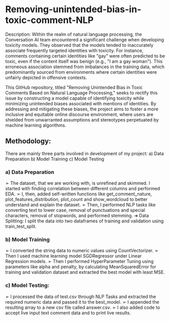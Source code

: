 # Removing-unintended-bias-in-toxic-comment-NLP
Description:
Within the realm of natural language processing, the Conversation AI team encountered a significant challenge when developing toxicity models. They observed that the models tended to inaccurately associate frequently targeted identities with toxicity. For instance, comments containing certain identities like "gay" were often predicted to be toxic, even if the content itself was benign (e.g., "I am a gay woman"). This erroneous association stemmed from imbalances in the training data, which predominantly sourced from environments where certain identities were unfairly depicted in offensive contexts.

This GitHub repository, titled "Removing Unintended Bias in Toxic Comments Based on Natural Language Processing," seeks to rectify this issue by constructing a model capable of identifying toxicity while minimizing unintended biases associated with mentions of identities. By addressing and mitigating these biases, the project aims to foster a more inclusive and equitable online discourse environment, where users are shielded from unwarranted assumptions and stereotypes perpetuated by machine learning algorithms.

## Methodology:
There are mainly three parts involved in development of my project:
a) Data Preparation
b) Model Training
c) Model Testing

### a) Data Preparation
➢ The dataset, that we are working with, is unrefined and skimmed. I started with finding correlation between different columns and performed EDA.
➢ I, then, added self-written functions like get_comment_nature, plot_features_distribution, plot_count and show_wordcloud to better understand and explain the dataset.
➢ Then, I performed NLP tasks like converting text to lower case, removal of punctuations and special characters, removal of stopwords, and performed stemming.
➔ Data Splitting:
I split the data into two dataframes of training and validation using train_test_split.

### b) Model Training
➢ I converted the string data to numeric values using CountVectorizer.
➢ Then I used machine learning model SGDRegressor under Linear Regression models.
➢ Then I performed HyperParameter Tuning using parameters like alpha and penalty, by calculating MeanSquaredError for training and validation dataset and extracted the best model with least MSE.

### c) Model Testing:
➢ I processed the data of test.csv through NLP Tasks and extracted the
required numeric data and passed it to the best_model.
➢ I appended the resulting array to a new csv file called answer.csv.
➢ I also added code to accept live input text comment data and to print live results.
